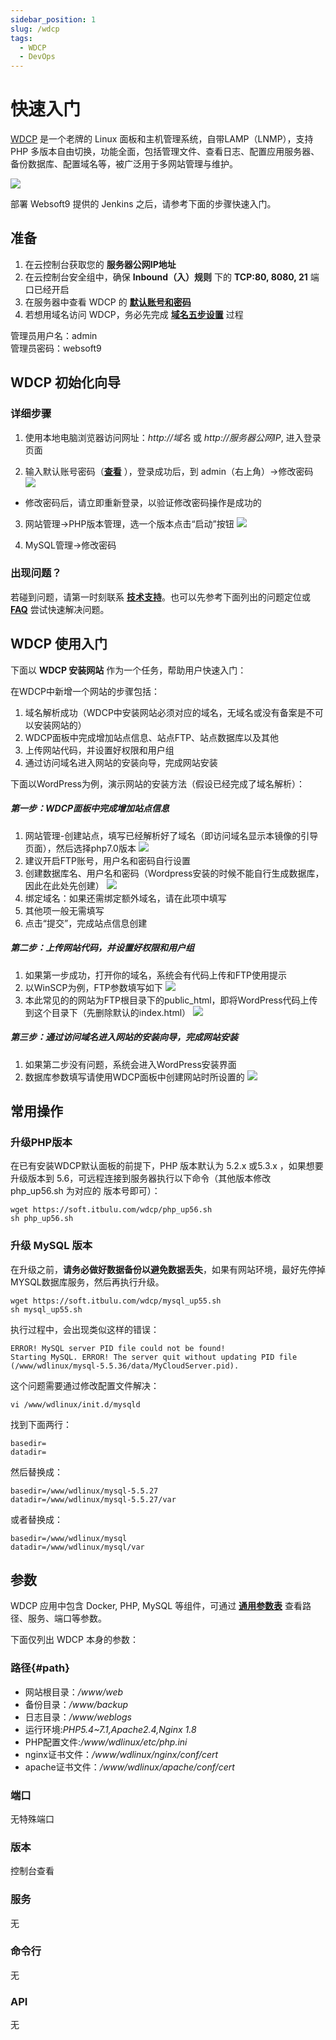 ```yaml
---
sidebar_position: 1
slug: /wdcp
tags:
  - WDCP
  - DevOps
---
```


# 快速入门

[WDCP](https://www.wdlinux.cn/wdcp/demo.html) 是一个老牌的 Linux 面板和主机管理系统，自带LAMP（LNMP），支持 PHP 多版本自由切换，功能全面，包括管理文件、查看日志、配置应用服务器、备份数据库、配置域名等，被广泛用于多网站管理与维护。

![](https://oss.aliyuncs.com/netmarket/product/bce9a597-71dd-4692-8166-236b8bb08c8b.png)

部署 Websoft9 提供的 Jenkins 之后，请参考下面的步骤快速入门。

## 准备

1. 在云控制台获取您的 **服务器公网IP地址** 
2. 在云控制台安全组中，确保 **Inbound（入）规则** 下的 **TCP:80, 8080, 21** 端口已经开启
3. 在服务器中查看 WDCP 的 **[默认账号和密码](./setup/credentials)**  
4. 若想用域名访问  WDCP，务必先完成 **[域名五步设置](./administrator/domain_step)** 过程


管理员用户名：admin  
管理员密码：websoft9

## WDCP 初始化向导

### 详细步骤

1. 使用本地电脑浏览器访问网址：*http://域名* 或 *http://服务器公网IP*, 进入登录页面

2. 输入默认账号密码（**[查看](./setup/credentials)** ），登录成功后，到 admin（右上角）->修改密码 
  ![](http://libs.websoft9.com/Websoft9/DocsPicture/zh/wdcp/wdcp-adminpw-websoft9.png)
* 修改密码后，请立即重新登录，以验证修改密码操作是成功的

3. 网站管理->PHP版本管理，选一个版本点击“启动”按钮
 ![](http://libs.websoft9.com/Websoft9/DocsPicture/zh/wdcp/wdcp-enablephp-websoft9.png)

4. MySQL管理->修改密码 

### 出现问题？

若碰到问题，请第一时刻联系 **[技术支持](./helpdesk)**。也可以先参考下面列出的问题定位或  **[FAQ](./faq#setup)** 尝试快速解决问题。

## WDCP 使用入门

下面以 **WDCP 安装网站** 作为一个任务，帮助用户快速入门：

在WDCP中新增一个网站的步骤包括：

1. 域名解析成功（WDCP中安装网站必须对应的域名，无域名或没有备案是不可以安装网站的）
2. WDCP面板中完成增加站点信息、站点FTP、站点数据库以及其他
3. 上传网站代码，并设置好权限和用户组
4. 通过访问域名进入网站的安装向导，完成网站安装

下面以WordPress为例，演示网站的安装方法（假设已经完成了域名解析）：

##### 第一步：WDCP面板中完成增加站点信息

1. 网站管理-创建站点，填写已经解析好了域名（即访问域名显示本镜像的引导页面），然后选择php7.0版本 
  ![](http://libs.websoft9.com/Websoft9/DocsPicture/zh/wdcp/wdcp-create001-websoft9.png)
2. 建议开启FTP账号，用户名和密码自行设置
3. 创建数据库名、用户名和密码（Wordpress安装的时候不能自行生成数据库，因此在此处先创建） 
 ![](http://libs.websoft9.com/Websoft9/DocsPicture/zh/wdcp/wdcp-create002-websoft9.png)
4. 绑定域名：如果还需绑定额外域名，请在此项中填写
5. 其他项一般无需填写
6. 点击“提交”，完成站点信息创建

#####  第二步：上传网站代码，并设置好权限和用户组

1. 如果第一步成功，打开你的域名，系统会有代码上传和FTP使用提示
2. 以WinSCP为例，FTP参数填写如下 
  ![](http://libs.websoft9.com/Websoft9/DocsPicture/zh/wdcp/wdcp-create003-websoft9.png)
3. 本此常见的的网站为FTP根目录下的public_html，即将WordPress代码上传到这个目录下（先删除默认的index.html） 
  ![](http://libs.websoft9.com/Websoft9/DocsPicture/zh/wdcp/wdcp-create004-websoft9.png)

#####  第三步：通过访问域名进入网站的安装向导，完成网站安装

1. 如果第二步没有问题，系统会进入WordPress安装界面
2. 数据库参数填写请使用WDCP面板中创建网站时所设置的 ![](http://libs.websoft9.com/Websoft9/DocsPicture/zh/wdcp/wdcp-create005-websoft9.png)

## 常用操作

### 升级PHP版本

在已有安装WDCP默认面板的前提下，PHP 版本默认为 5.2.x 或5.3.x ，如果想要升级版本到 5.6，可远程连接到服务器执行以下命令（其他版本修改 php_up56.sh 为对应的 版本号即可）：

    wget https://soft.itbulu.com/wdcp/php_up56.sh
    sh php_up56.sh

### 升级 MySQL 版本

在升级之前，**请务必做好数据备份以避免数据丢失**，如果有网站环境，最好先停掉MYSQL数据库服务，然后再执行升级。
   

    wget https://soft.itbulu.com/wdcp/mysql_up55.sh
    sh mysql_up55.sh
执行过程中，会出现类似这样的错误：

    ERROR! MySQL server PID file could not be found!
    Starting MySQL. ERROR! The server quit without updating PID file (/www/wdlinux/mysql-5.5.36/data/MyCloudServer.pid).

这个问题需要通过修改配置文件解决：

    vi /www/wdlinux/init.d/mysqld

找到下面两行：

    basedir=
    datadir=

然后替换成：

    basedir=/www/wdlinux/mysql-5.5.27
    datadir=/www/wdlinux/mysql-5.5.27/var
    
或者替换成：

    basedir=/www/wdlinux/mysql
    datadir=/www/wdlinux/mysql/var

## 参数

WDCP 应用中包含 Docker, PHP, MySQL 等组件，可通过 **[通用参数表](./setup/parameter)** 查看路径、服务、端口等参数。  

下面仅列出 WDCP 本身的参数：

### 路径{#path}

* 网站根目录：*/www/web*
* 备份目录：*/www/backup* 
* 日志目录：*/www/weblogs*
* 运行环境:*PHP5.4~7.1,Apache2.4,Nginx 1.8*
* PHP配置文件:*/www/wdlinux/etc/php.ini*
* nginx证书文件：*/www/wdlinux/nginx/conf/cert*
* apache证书文件：*/www/wdlinux/apache/conf/cert* 

### 端口

无特殊端口

### 版本

控制台查看

### 服务

无

### 命令行

无

### API

无


